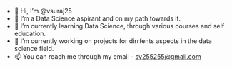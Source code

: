 - 👋 Hi, I’m @vsuraj25
- 👀 I’m a Data Science aspirant and on my path towards it.
- 🌱 I’m currently learning Data Science, through various courses and self education.
- 💞️ I’m currently working on projects for dirrfents aspects in the data science field.
- 📫 You can reach me through my email - sv255255@gmail.com

<!---
vsuraj25/vsuraj25 is a ✨ special ✨ repository because its `README.md` (this file) appears on your GitHub profile.
You can click the Preview link to take a look at your changes.
--->
